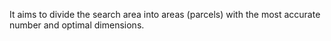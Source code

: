 It aims to divide the search area into areas (parcels) with the most accurate number and optimal dimensions.
